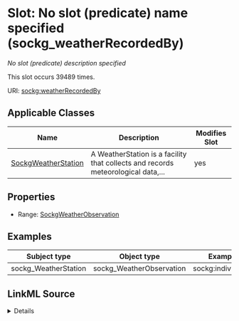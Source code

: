 

# Slot: No slot (predicate) name specified (sockg_weatherRecordedBy)


_No slot (predicate) description specified_






This slot occurs 39489 times.


URI: [sockg:weatherRecordedBy](https://idir.uta.edu/sockg-ontology/docs/weatherRecordedBy)



<!-- no inheritance hierarchy -->





## Applicable Classes

| Name | Description | Modifies Slot |
| --- | --- | --- |
| [SockgWeatherStation](../classes/SockgWeatherStation.md) | A WeatherStation is a facility that collects and records meteorological data,... |  yes  |







## Properties

* Range: [SockgWeatherObservation](../classes/SockgWeatherObservation.md)






## Examples

| Subject type | Object type | Example subject | Example object | Occurrences |
| --- | --- | --- | --- | --- |
| sockg_WeatherStation | sockg_WeatherObservation | sockg:individuals/588342 | sockg:individuals/439235 | 39489 |




## LinkML Source

<details>

```yaml
name: sockg_weatherRecordedBy
annotations:
  count:
    tag: count
    value: 39489
description: No slot (predicate) description specified
title: No slot (predicate) name specified
examples:
- object:
    example_object: sockg:individuals/439235
    example_object_type: sockg_WeatherObservation
    example_predicate: sockg:weatherRecordedBy
    example_subject: sockg:individuals/588342
    example_subject_type: sockg_WeatherStation
from_schema: soc-kg
rank: 1000
domain: sockg_WeatherStation
slot_uri: sockg:weatherRecordedBy
alias: sockg_weatherRecordedBy
domain_of:
- sockg_WeatherStation
range: sockg_WeatherObservation

```
</details>